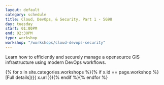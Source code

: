 ```yaml
---
layout: default
category: schedule
title: Cloud, DevOps, & Security, Part 1 - 5G98
day: tuesday
start: 01:00PM
end: 02:30PM
type: workshop
workshop: "/workshops/cloud-devops-security"
---
```


Learn how to efficiently and securely manage a opensource GIS infrastructure using modern DevOps workflows.

{% for x in site.categories.workshops %}{% if x.id == page.workshop %}[Full details]({{ x.url }}){% endif %}{% endfor %}

